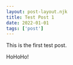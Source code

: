 ```yaml
---
layout: post-layout.njk
title: Test Post 1
date: 2022-01-01
tags: ['post']
---
```

<!-- Excerpt Start -->

This is the first test post.

<!-- Excerpt End -->
 
HoHoHo!
